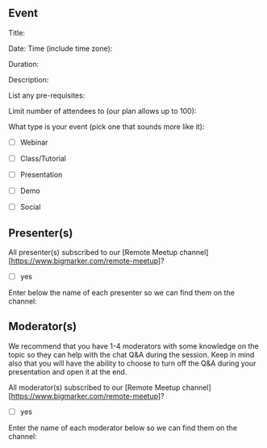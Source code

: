 ## Event
Title:

Date:
Time (include time zone):

Duration:

Description:

List any pre-requisites:

Limit number of attendees to (our plan allows up to 100):

What type is your event (pick one that sounds more like it):

- [ ] Webinar
- [ ] Class/Tutorial
- [ ] Presentation
- [ ] Demo
- [ ] Social


## Presenter(s)

All presenter(s) subscribed to our [Remote Meetup channel][https://www.bigmarker.com/remote-meetup]?
- [ ] yes

Enter below the name of each presenter so we can find them on the channel:



## Moderator(s)

We recommend that you have 1-4 moderators with some knowledge on the topic so they can help with the chat Q&A during the session. Keep in mind also that you will have the ability to choose to turn off the Q&A during your presentation and open it at the end.

All moderator(s) subscribed to our [Remote Meetup channel][https://www.bigmarker.com/remote-meetup]?

- [ ] yes

Enter the name of each moderator below so we can find them on the channel:





